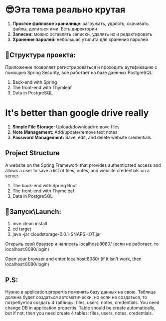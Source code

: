 # 😎Эта тема реально крутая
1. **Простое файловое хранилище:** загружать, удалять, скачивать файлы, делиться ими. Есть директории
2. **Записки:** можно оставлять записки, удалять их и редактировать
3. **Хранение паролей:** небольшая утилита для хранения паролей

## 🐄Структура проекта:
Приложение позволяет регистрироваться и проходить аутефикацию с помощью Spring Security, все работает на базе даннных PostgreSQL. 

1. Back-end with Spring
2. The front-end with Thymleaf
3. Data in PostgreSQL


# It's better than google drive really

1. **Simple File Storage:** Upload/download/remove files
2. **Note Management:** Add/update/remove text notes
3. **Password Management:** Save, edit, and delete website credentials.  


## Project Structure
A website on the Spring Framework that provides authenticated access and allows a user to save a list of files, notes,
and website credentials on a server.
 
1. The back-end with Spring Boot
2. The front-end with Thymeleaf
3. Data in PostgreSQL


## 🍺Запуск\Launch: 

1. mvn clean install
2. cd target
3. java -jar cloudstorage-0.0.1-SNAPSHOT.jar

Открыть свой браузер и написать localhost:8080/ (если не работает, то localhost:8080/login)

Open your browser and enter localhost:8080/ (if it isn't work, then localhost:8080/login)

## P.S:
Нужно в application.propertis поменять базу данных на свою. Таблица должна будет создаться автоматически, но если не создаться, то потребуется создать 4 таблицы: files, users, notes, credentials. 
You need change DB in application.propertis. Table should be create automatically, but if not, then you need create 4 tables: files, users, notes, credentials.





